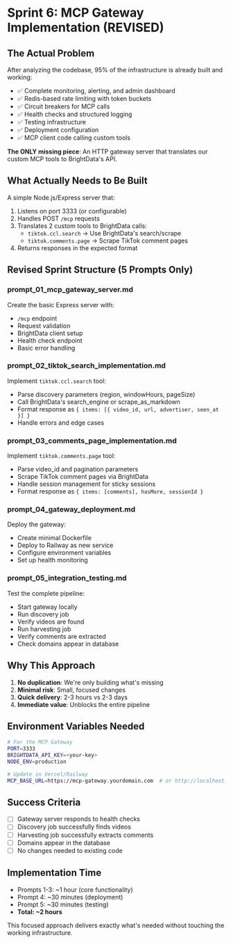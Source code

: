 # Sprint 6: MCP Gateway Implementation (REVISED)

## The Actual Problem

After analyzing the codebase, 95% of the infrastructure is already built and working:

- ✅ Complete monitoring, alerting, and admin dashboard
- ✅ Redis-based rate limiting with token buckets
- ✅ Circuit breakers for MCP calls
- ✅ Health checks and structured logging
- ✅ Testing infrastructure
- ✅ Deployment configuration
- ✅ MCP client code calling custom tools

**The ONLY missing piece**: An HTTP gateway server that translates our custom MCP tools to BrightData's API.

## What Actually Needs to Be Built

A simple Node.js/Express server that:

1. Listens on port 3333 (or configurable)
2. Handles POST `/mcp` requests
3. Translates 2 custom tools to BrightData calls:
   - `tiktok.ccl.search` → Use BrightData's search/scrape
   - `tiktok.comments.page` → Scrape TikTok comment pages
4. Returns responses in the expected format

## Revised Sprint Structure (5 Prompts Only)

### prompt_01_mcp_gateway_server.md

Create the basic Express server with:

- `/mcp` endpoint
- Request validation
- BrightData client setup
- Health check endpoint
- Basic error handling

### prompt_02_tiktok_search_implementation.md

Implement `tiktok.ccl.search` tool:

- Parse discovery parameters (region, windowHours, pageSize)
- Call BrightData's search_engine or scrape_as_markdown
- Format response as `{ items: [{ video_id, url, advertiser, seen_at }] }`
- Handle errors and edge cases

### prompt_03_comments_page_implementation.md

Implement `tiktok.comments.page` tool:

- Parse video_id and pagination parameters
- Scrape TikTok comment pages via BrightData
- Handle session management for sticky sessions
- Format response as `{ items: [comments], hasMore, sessionId }`

### prompt_04_gateway_deployment.md

Deploy the gateway:

- Create minimal Dockerfile
- Deploy to Railway as new service
- Configure environment variables
- Set up health monitoring

### prompt_05_integration_testing.md

Test the complete pipeline:

- Start gateway locally
- Run discovery job
- Verify videos are found
- Run harvesting job
- Verify comments are extracted
- Check domains appear in database

## Why This Approach

1. **No duplication**: We're only building what's missing
2. **Minimal risk**: Small, focused changes
3. **Quick delivery**: 2-3 hours vs 2-3 days
4. **Immediate value**: Unblocks the entire pipeline

## Environment Variables Needed

```bash
# For the MCP Gateway
PORT=3333
BRIGHTDATA_API_KEY=<your-key>
NODE_ENV=production

# Update in Vercel/Railway
MCP_BASE_URL=https://mcp-gateway.yourdomain.com  # or http://localhost:3333 for local
```

## Success Criteria

- [ ] Gateway server responds to health checks
- [ ] Discovery job successfully finds videos
- [ ] Harvesting job successfully extracts comments
- [ ] Domains appear in the database
- [ ] No changes needed to existing code

## Implementation Time

- Prompts 1-3: ~1 hour (core functionality)
- Prompt 4: ~30 minutes (deployment)
- Prompt 5: ~30 minutes (testing)
- **Total: ~2 hours**

This focused approach delivers exactly what's needed without touching the working infrastructure.
